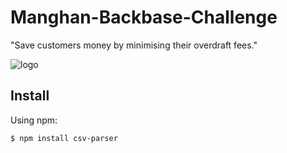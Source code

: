[logo]: 	https://svgshare.com/i/YZx.svg

# Manghan-Backbase-Challenge
"Save customers money by minimising their overdraft fees."

![logo][logo]


## Install

Using npm:

```console
$ npm install csv-parser
```
